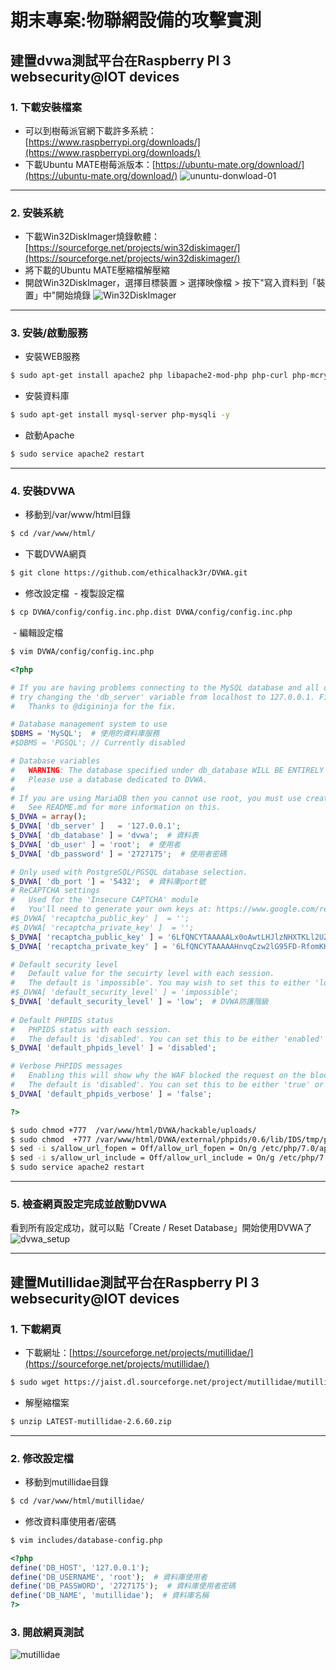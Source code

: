 # 期末專案:物聯網設備的攻擊實測
## 建置dvwa測試平台在Raspberry PI 3 websecurity@IOT devices
### 1. 下載安裝檔案
- 可以到樹莓派官網下載許多系統：[https://www.raspberrypi.org/downloads/](https://www.raspberrypi.org/downloads/)
- 下載Ubuntu MATE樹莓派版本：[https://ubuntu-mate.org/download/](https://ubuntu-mate.org/download/)
![ununtu-donwload-01](images/ununtu-donwload-01.jpg)
***
### 2. 安裝系統
- 下載Win32DiskImager燒錄軟體：[https://sourceforge.net/projects/win32diskimager/](https://sourceforge.net/projects/win32diskimager/)
- 將下載的Ubuntu MATE壓縮檔解壓縮
- 開啟Win32DiskImager，選擇目標裝置 > 選擇映像檔 > 按下"寫入資料到「裝置」中"開始燒錄
![Win32DiskImager](images/Win32DiskImager.jpg)
***
### 3. 安裝/啟動服務
- 安裝WEB服務
```Bash
$ sudo apt-get install apache2 php libapache2-mod-php php-curl php-mcrypt php-mbstring phpunit php-gd -y
```
- 安裝資料庫
```Bash
$ sudo apt-get install mysql-server php-mysqli -y
```
- 啟動Apache
```Bash
$ sudo service apache2 restart
```
***
### 4. 安裝DVWA
- 移動到/var/www/html目錄
```Bash
$ cd /var/www/html/
```
- 下載DVWA網頁
```Bash
$ git clone https://github.com/ethicalhack3r/DVWA.git
```
- 修改設定檔
  - 複製設定檔
```Bash
$ cp DVWA/config/config.inc.php.dist DVWA/config/config.inc.php
```
  - 編輯設定檔  
```Bash
$ vim DVWA/config/config.inc.php
```
  
```php
<?php

# If you are having problems connecting to the MySQL database and all of the variables below are correct
# try changing the 'db_server' variable from localhost to 127.0.0.1. Fixes a problem due to sockets.
#   Thanks to @digininja for the fix.

# Database management system to use
$DBMS = 'MySQL';  # 使用的資料庫服務
#$DBMS = 'PGSQL'; // Currently disabled

# Database variables
#   WARNING: The database specified under db_database WILL BE ENTIRELY DELETED during setup.
#   Please use a database dedicated to DVWA.
#
# If you are using MariaDB then you cannot use root, you must use create a dedicated DVWA user.
#   See README.md for more information on this.
$_DVWA = array();
$_DVWA[ 'db_server' ]   = '127.0.0.1';
$_DVWA[ 'db_database' ] = 'dvwa';  # 資料表
$_DVWA[ 'db_user' ] = 'root';  # 使用者
$_DVWA[ 'db_password' ] = '2727175';  # 使用者密碼

# Only used with PostgreSQL/PGSQL database selection.
$_DVWA[ 'db_port '] = '5432';  # 資料庫port號
# ReCAPTCHA settings
#   Used for the 'Insecure CAPTCHA' module
#   You'll need to generate your own keys at: https://www.google.com/recaptcha/admin/create
#$_DVWA[ 'recaptcha_public_key' ]  = '';
#$_DVWA[ 'recaptcha_private_key' ]  = '';
$_DVWA[ 'recaptcha_public_key' ] = '6LfQNCYTAAAAALx0oAwtLHJlzNHXTKLl2UZjQjw-';  # google recaptcha 公鑰
$_DVWA[ 'recaptcha_private_key' ] = '6LfQNCYTAAAAAHnvqCzw2lG95FD-RfomKHWf7Zob';  # google recaptcha 私鑰

# Default security level
#   Default value for the secuirty level with each session.
#   The default is 'impossible'. You may wish to set this to either 'low', 'medium', 'high' or impossible'.
#$_DVWA[ 'default_security_level' ] = 'impossible';
$_DVWA[ 'default_security_level' ] = 'low';  # DVWA防護階級
   
# Default PHPIDS status
#   PHPIDS status with each session.
#   The default is 'disabled'. You can set this to be either 'enabled' or 'disabled'.
$_DVWA[ 'default_phpids_level' ] = 'disabled';

# Verbose PHPIDS messages
#   Enabling this will show why the WAF blocked the request on the blocked request.
#   The default is 'disabled'. You can set this to be either 'true' or 'false'.
$_DVWA[ 'default_phpids_verbose' ] = 'false';

?>
```
```Bash
$ sudo chmod +777  /var/www/html/DVWA/hackable/uploads/
$ sudo chmod  +777 /var/www/html/DVWA/external/phpids/0.6/lib/IDS/tmp/phpids_log.txt
$ sed -i s/allow_url_fopen = Off/allow_url_fopen = On/g /etc/php/7.0/apache2/php.ini
$ sed -i s/allow_url_include = Off/allow_url_include = On/g /etc/php/7.0/apache2/php.ini
$ sudo service apache2 restart
```
***
### 5. 檢查網頁設定完成並啟動DVWA
看到所有設定成功，就可以點「Create / Reset Database」開始使用DVWA了
![dvwa_setup](images/dvwa_setup.PNG)
***
## 建置Mutillidae測試平台在Raspberry PI 3 websecurity@IOT devices
### 1. 下載網頁
- 下載網址：[https://sourceforge.net/projects/mutillidae/](https://sourceforge.net/projects/mutillidae/)
```Bash
$ sudo wget https://jaist.dl.sourceforge.net/project/mutillidae/mutillidae-project/LATEST-mutillidae-2.6.60.zip --no-check-certificate
```
- 解壓縮檔案
```Bash
$ unzip LATEST-mutillidae-2.6.60.zip
```
***
### 2. 修改設定檔
- 移動到mutillidae目錄
```Bash
$ cd /var/www/html/mutillidae/
```
- 修改資料庫使用者/密碼
```Bash
$ vim includes/database-config.php
```
```php
<?php
define('DB_HOST', '127.0.0.1');
define('DB_USERNAME', 'root');  # 資料庫使用者
define('DB_PASSWORD', '2727175');  # 資料庫使用者密碼
define('DB_NAME', 'mutillidae');  # 資料庫名稱
?>
```
### 3. 開啟網頁測試
![mutillidae](images/mutillidae.PNG)
